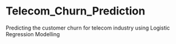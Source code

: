 # Telecom_Churn_Prediction
Predicting the customer churn for telecom industry using Logistic Regression Modelling
